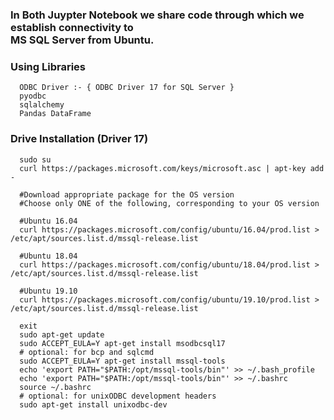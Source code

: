 ### In Both Juypter Notebook we share code through which we establish connectivity to <br>MS SQL Server from Ubuntu.

### Using Libraries
      ODBC Driver :- { ODBC Driver 17 for SQL Server }
      pyodbc
      sqlalchemy
      Pandas DataFrame      

 ### Drive Installation (Driver 17)
      sudo su
      curl https://packages.microsoft.com/keys/microsoft.asc | apt-key add -

      #Download appropriate package for the OS version
      #Choose only ONE of the following, corresponding to your OS version

      #Ubuntu 16.04
      curl https://packages.microsoft.com/config/ubuntu/16.04/prod.list > /etc/apt/sources.list.d/mssql-release.list

      #Ubuntu 18.04
      curl https://packages.microsoft.com/config/ubuntu/18.04/prod.list > /etc/apt/sources.list.d/mssql-release.list

      #Ubuntu 19.10
      curl https://packages.microsoft.com/config/ubuntu/19.10/prod.list > /etc/apt/sources.list.d/mssql-release.list

      exit
      sudo apt-get update
      sudo ACCEPT_EULA=Y apt-get install msodbcsql17
      # optional: for bcp and sqlcmd
      sudo ACCEPT_EULA=Y apt-get install mssql-tools
      echo 'export PATH="$PATH:/opt/mssql-tools/bin"' >> ~/.bash_profile
      echo 'export PATH="$PATH:/opt/mssql-tools/bin"' >> ~/.bashrc
      source ~/.bashrc
      # optional: for unixODBC development headers
      sudo apt-get install unixodbc-dev
